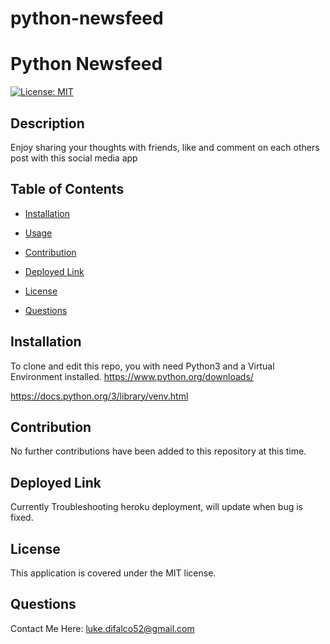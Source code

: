# python-newsfeed

# Python Newsfeed
 
[![License: MIT](https://img.shields.io/badge/License-MIT-yellow.svg)](https://opensource.org/licenses/MIT) 
 

## Description 
Enjoy sharing your thoughts with friends, like and comment on each others post with this social media app
 

## Table of Contents 

- [Installation](#install) 

- [Usage](#useinfo) 

- [Contribution](#contribute) 

- [Deployed Link](#deploy) 

- [License](#license) 

- [Questions](#questions) 
 

## Installation 

To clone and edit this repo, you with need Python3 and a Virtual Environment installed.
https://www.python.org/downloads/

https://docs.python.org/3/library/venv.html
 



## Contribution 

No further contributions have been added to this repository at this time.
 

## Deployed Link

Currently Troubleshooting heroku deployment, will update when bug is fixed.
 

## License 

This application is covered under the MIT license. 
 

## Questions 

Contact Me Here: luke.difalco52@gmail.com 
